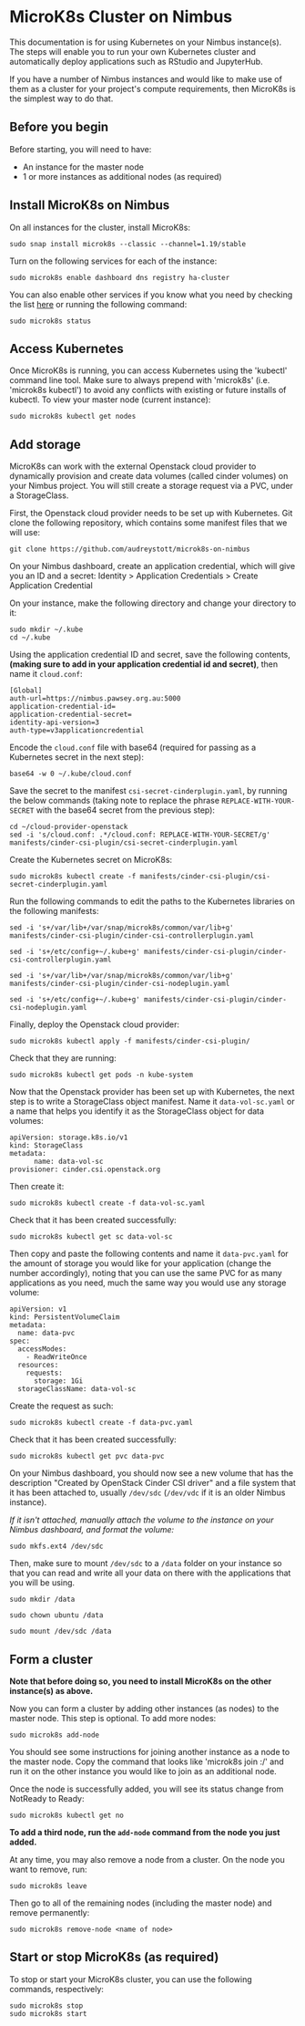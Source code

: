 # MicroK8s Cluster on Nimbus

This documentation is for using Kubernetes on your Nimbus instance(s). The steps will enable you to run your own Kubernetes cluster and automatically deploy applications such as RStudio and JupyterHub.

If you have a number of Nimbus instances and would like to make use of them as a cluster for your project's compute requirements, then MicroK8s is the simplest way to do that.

## Before you begin

Before starting, you will need to have:
- An instance for the master node
- 1 or more instances as additional nodes (as required)

## Install MicroK8s on Nimbus

On all instances for the cluster, install MicroK8s:

	sudo snap install microk8s --classic --channel=1.19/stable

Turn on the following services for each of the instance:

	sudo microk8s enable dashboard dns registry ha-cluster

You can also enable other services if you know what you need by checking the list [here](https://microk8s.io/docs/addons#heading--list) or running the following command: 

	sudo microk8s status	

## Access Kubernetes

Once MicroK8s is running, you can access Kubernetes using the 'kubectl' command line tool. Make sure to always prepend with 'microk8s' (i.e. 'microk8s kubectl') to avoid any conflicts with existing or future installs of kubectl.
To view your master node (current instance):

	sudo microk8s kubectl get nodes

## Add storage

MicroK8s can work with the external Openstack cloud provider to dynamically provision and create data volumes (called cinder volumes) on your Nimbus project. You will still create a storage request via a PVC, under a StorageClass.

First, the Openstack cloud provider needs to be set up with Kubernetes. Git clone the following repository, which contains some manifest files that we will use:

	git clone https://github.com/audreystott/microk8s-on-nimbus

On your Nimbus dashboard, create an application credential, which will give you an ID and a secret:
Identity > Application Credentials > Create Application Credential

On your instance, make the following directory and change your directory to it:

	sudo mkdir ~/.kube
	cd ~/.kube

Using the application credential ID and secret, save the following contents, **(making sure to add in your application credential id and secret)**, then  name it `cloud.conf`:

	[Global]
	auth-url=https://nimbus.pawsey.org.au:5000
	application-credential-id=
	application-credential-secret=
	identity-api-version=3
	auth-type=v3applicationcredential

Encode the `cloud.conf` file with base64 (required for passing as a Kubernetes secret in the next step):

	base64 -w 0 ~/.kube/cloud.conf

Save the secret to the manifest `csi-secret-cinderplugin.yaml`, by running the below commands (taking note to replace the phrase `REPLACE-WITH-YOUR-SECRET` with the base64 secret from the previous step):

	cd ~/cloud-provider-openstack
	sed -i 's/cloud.conf: .*/cloud.conf: REPLACE-WITH-YOUR-SECRET/g' manifests/cinder-csi-plugin/csi-secret-cinderplugin.yaml

Create the Kubernetes secret on MicroK8s:

	sudo microk8s kubectl create -f manifests/cinder-csi-plugin/csi-secret-cinderplugin.yaml

Run the following commands to edit the paths to the Kubernetes libraries on the following manifests:

	sed -i 's+/var/lib+/var/snap/microk8s/common/var/lib+g' manifests/cinder-csi-plugin/cinder-csi-controllerplugin.yaml
 
	sed -i 's+/etc/config+~/.kube+g' manifests/cinder-csi-plugin/cinder-csi-controllerplugin.yaml
 
	sed -i 's+/var/lib+/var/snap/microk8s/common/var/lib+g' manifests/cinder-csi-plugin/cinder-csi-nodeplugin.yaml
 
	sed -i 's+/etc/config+~/.kube+g' manifests/cinder-csi-plugin/cinder-csi-nodeplugin.yaml

Finally, deploy the Openstack cloud provider:

	sudo microk8s kubectl apply -f manifests/cinder-csi-plugin/

Check that they are running:

	sudo microk8s kubectl get pods -n kube-system

Now that the Openstack provider has been set up with Kubernetes, the next step is to write a StorageClass object manifest. Name it `data-vol-sc.yaml` or a name that helps you identify it as the StorageClass object for data volumes:

	apiVersion: storage.k8s.io/v1
	kind: StorageClass
	metadata:
          name: data-vol-sc
	provisioner: cinder.csi.openstack.org

Then create it:

	sudo microk8s kubectl create -f data-vol-sc.yaml

Check that it has been created successfully:

	sudo microk8s kubectl get sc data-vol-sc

Then copy and paste the following contents and name it `data-pvc.yaml` for the amount of storage you would like for your application (change the number accordingly), noting that you can use the same PVC for as many applications as you need, much the same way you would use any storage volume:

	apiVersion: v1
	kind: PersistentVolumeClaim
	metadata:
	  name: data-pvc
	spec:
	  accessModes:
	    - ReadWriteOnce
	  resources:
	    requests:
	      storage: 1Gi
	  storageClassName: data-vol-sc

Create the request as such:

	sudo microk8s kubectl create -f data-pvc.yaml

Check that it has been created successfully:
	
	sudo microk8s kubectl get pvc data-pvc

On your Nimbus dashboard, you should now see a new volume that has the description "Created by OpenStack Cinder CSI driver" and a file system that it has been attached to, usually `/dev/sdc` (`/dev/vdc` if it is an older Nimbus instance). 

*If it isn't attached, manually attach the volume to the instance on your Nimbus dashboard, and format the volume:*

	sudo mkfs.ext4 /dev/sdc

Then, make sure to mount `/dev/sdc` to a `/data` folder on your instance so that you can read and write all your data on there with the applications that you will be using.

	sudo mkdir /data
 
	sudo chown ubuntu /data
 
	sudo mount /dev/sdc /data

## Form a cluster

**Note that before doing so, you need to install MicroK8s on the other instance(s) as above.**

Now you can form a cluster by adding other instances (as nodes) to the master node. This step is optional. To add more nodes:

    sudo microk8s add-node

You should see some instructions for joining another instance as a node to the master node. Copy the command that looks like 'microk8s join <master>:<port>/<token>' and run it on the other instance you would like to join as an additional node.

Once the node is successfully added, you will see its status change from NotReady to Ready:

    sudo microk8s kubectl get no

**To add a third node, run the `add-node` command from the node you just added.**

At any time, you may also remove a node from a cluster. On the node you want to remove, run:

    sudo microk8s leave

Then go to all of the remaining nodes (including the master node) and remove permanently:

    sudo microk8s remove-node <name of node>

## Start or stop MicroK8s (as required)

To stop or start your MicroK8s cluster, you can use the following commands, respectively:

    sudo microk8s stop
    sudo microk8s start
